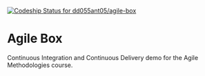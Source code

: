 [ ![Codeship Status for dd055ant05/agile-box](https://codeship.com/projects/8390d2b0-60c5-0133-c20d-76de44eb7036/status?branch=master)](https://codeship.com/projects/112297)
# Agile Box

Continuous Integration and Continuous Delivery demo for the Agile Methodologies course.
